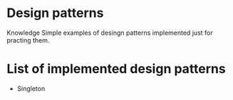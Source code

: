 # Design patterns
Knowledge Simple examples of desingn patterns implemented just for practing them.

# List of implemented design patterns
- Singleton

